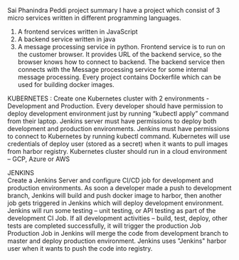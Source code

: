 Sai Phanindra Peddi project summary
I have a project which consist of 3 micro services written in different programming languages.   
1) A frontend services written in JavaScript
2) A backend service written in java
3) A message processing service in python.
Frontend service is to run on the customer browser. It provides URL of the backend service, so  the browser knows how to connect to backend. The backend service then connects with the  Message processing service for some internal message processing.
Every project contains Dockerfile which can be used for building docker images.

KUBERNETES	:
	Create one Kubernetes cluster with 2 environments - Development and Production.
	Every developer should have permission to deploy development environment just by running “kubectl apply” command from their laptop.
	Jenkins server must have permissions to deploy both development and production  environments.
	Jenkins must have permissions to connect to Kubernetes by running kubectl command.  Kubernetes will use credentials of deploy user (stored as a secret) when it wants to pull   images from harbor registry.
	Kubernetes cluster should run in a cloud environment – GCP, Azure or AWS
  
  JENKINS	
	Create a Jenkins Server and configure CI/CD job for development and production  environments. As soon a developer made a push to development branch, Jenkins will build and push docker image to harbor, then another job gets triggered in Jenkins which will deploy  development environment.
	Jenkins will run some testing – unit testing, or API testing as part of the development CI  Job.
	If all development activities – build, test, deploy, other tests are completed successfully,  it will trigger the production Job
	Production Job in Jenkins will merge the code from development branch to master and  deploy production environment.
	Jenkins uses "Jenkins" harbor user when it wants to push the code into registry.
